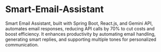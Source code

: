 # Smart-Email-Assistant
Smart Email Assistant, built with Spring Boot, React.js, and Gemini API, automates email responses, reducing API calls by 70% to cut costs and boost efficiency. It enhances productivity by automating email handling, generating smart replies, and supporting multiple tones for personalized communication.
